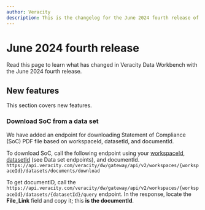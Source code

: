```yaml
---
author: Veracity
description: This is the changelog for the June 2024 fourth release of Data Workbench.
---
```


# June 2024 fourth release

Read this page to learn what has changed in Veracity Data Workbench with the June 2024 fourth release.

## New features
This section covers new features.

### Download SoC from a data set
We have added an endpoint for downloading Statement of Compliance (SoC) PDF file based on workspaceId, datasetId, and documentId.

To download SoC, call the following endpoint using your [workspaceId](https://developer.veracity.com/docs/section/dataworkbench/apiendpoints#workspace-id), [datasetId](https://developer.veracity.com/docs/section/dataworkbench/apiendpoints#data-sets-endpoints) (see Data set endpoints), and documentId.
`https://api.veracity.com/veracity/dw/gateway/api/v2/workspaces/{workspaceId}/datasets/documents/download`

To get documentID, call the `https://api.veracity.com/veracity/dw/gateway/api/v2/workspaces/{workspaceId}/datasets/{datasetId}/query` endpoint. In the response, locate the **File_Link** field and copy it; this **is the documentId**.

